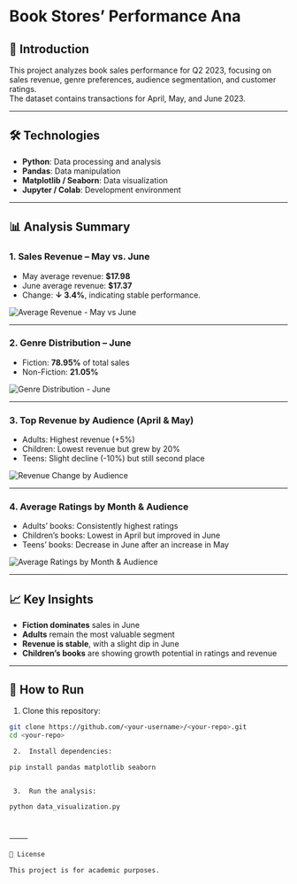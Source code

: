 # Book Stores’ Performance Ana
## 📌 Introduction
This project analyzes book sales performance for Q2 2023, focusing on sales revenue, genre preferences, audience segmentation, and customer ratings.  
The dataset contains transactions for April, May, and June 2023.

---

## 🛠 Technologies
- **Python**: Data processing and analysis  
- **Pandas**: Data manipulation  
- **Matplotlib / Seaborn**: Data visualization  
- **Jupyter / Colab**: Development environment  

---

## 📊 Analysis Summary

### 1. Sales Revenue – May vs. June
- May average revenue: **$17.98**  
- June average revenue: **$17.37**  
- Change: **↓ 3.4%**, indicating stable performance.  

![Average Revenue - May vs June](images/revenue_may_june.png)

---

### 2. Genre Distribution – June
- Fiction: **78.95%** of total sales  
- Non-Fiction: **21.05%**

![Genre Distribution - June](images/genre_distribution_june.png)

---

### 3. Top Revenue by Audience (April & May)
- Adults: Highest revenue (+5%)  
- Children: Lowest revenue but grew by 20%  
- Teens: Slight decline (-10%) but still second place  

![Revenue Change by Audience](images/audience_revenue_change.png)

---

### 4. Average Ratings by Month & Audience
- Adults’ books: Consistently highest ratings  
- Children’s books: Lowest in April but improved in June  
- Teens’ books: Decrease in June after an increase in May  

![Average Ratings by Month & Audience](images/average_ratings.png)

---

## 📈 Key Insights
- **Fiction dominates** sales in June  
- **Adults** remain the most valuable segment  
- **Revenue is stable**, with a slight dip in June  
- **Children’s books** are showing growth potential in ratings and revenue  

---

## 🚀 How to Run
  1. Clone this repository:
   ```bash
   git clone https://github.com/<your-username>/<your-repo>.git
   cd <your-repo>

	2.	Install dependencies:

  pip install pandas matplotlib seaborn


	3.	Run the analysis:

  python data_visualization.py



⸻

📜 License

This project is for academic purposes.

